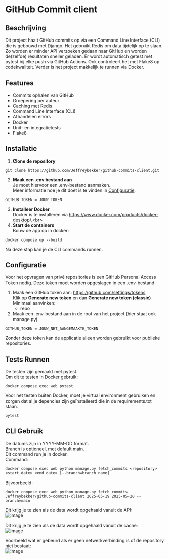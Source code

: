 # GitHub Commit client

## Beschrijving
Dit project haalt GitHub commits op via een Command Line Interface (CLI) die is gebouwd met Django. Het gebruikt Redis om data tijdelijk op te slaan. Zo worden er minder API verzoeken gedaan naar GitHub en worden de(zelfde) resultaten sneller geladen. Er wordt automatisch getest met pytest bij elke push via GitHub Actions. Ook controleert het met Flake8 op codekwaliteit. Verder is het project makkelijk te runnen via Docker.

## Features
- Commits ophalen van GitHub
- Groepering per auteur
- Caching met Redis
- Command Line Interface (CLI)
- Afhandelen errors
- Docker
- Unit- en integratietests
- Flake8
  
## Installatie
1. **Clone de repository**
```
git clone https://github.com/Jeffreybekker/github-commits-client.git
```
2. **Maak een .env bestand aan**<br>
Je moet hiervoor een .env-bestand aanmaken.<br>
Meer informatie hoe je dit doet is te vinden in [Configuratie](#configuratie).
```
GITHUB_TOKEN = JOUW_TOKEN
```
3. **Installeer Docker**<br>
Docker is te installeren via https://www.docker.com/products/docker-desktop/.<br>
4. **Start de containers**<br>
Bouw de app op in docker:
```
docker compose up --build
```
Na deze stap kan je de CLI commands runnen.

## Configuratie
Voor het opvragen van privé repositories is een GitHub Personal Access Token nodig. Deze token moet worden opgeslagen in een .env-bestand.

1. Maak een GitHub token aan:
    https://github.com/settings/tokens<br>
    Klik op **Generate new token** en dan **Generate new token (classic)**<br>
    Minimaal aanvinken:
    - repo
2. Maak een .env-bestand aan in de root van het project (hier staat ook manage.py).
```
GITHUB_TOKEN = JOUW_NET_AANGEMAAKTE_TOKEN
```
Zonder deze token kan de applicatie alleen worden gebruikt voor publieke repositories.

## Tests Runnen
De testen zijn gemaakt met pytest.<br>
Om dit te testen in Docker gebruik:<br>
```
docker compose exec web pytest
```
Voor het testen buiten Docker, moet je virtual environment gebruiken en zorgen dat al je depencies zijn geïnstalleerd die in de requirements.txt staan.<br>
```
pytest
```

## CLI Gebruik
De datums zijn in YYYY-MM-DD format.<br>
Branch is optioneel, met default main.<br>
Dit command run je in docker.<br>
Command:
```
docker compose exec web python manage.py fetch_commits <repository> <start_date> <end_date> [--branch=branch_name]
```
Bijvoorbeeld:
```
docker compose exec web python manage.py fetch_commits Jeffreybekker/github-commits-client 2025-05-19 2025-05-20 --branch=main
```

Dit krijg je te zien als de data wordt opgehaald vanuit de API:<br>
![image](https://github.com/user-attachments/assets/fe4f9521-2864-4b8e-8f0f-9dc8e5bf2fa5)

Dit krijg je te zien als de data wordt opgehaald vanuit de cache:<br>
![image](https://github.com/user-attachments/assets/e90150b2-7e54-49d9-82b1-d7a2c937409f)

Voorbeeld wat er gebeurd als er geen netwerkverbinding is of de repository niet bestaat:<br>
![image](https://github.com/user-attachments/assets/8d78a4e9-3e7a-42e3-a667-c69784ffb3a0)
